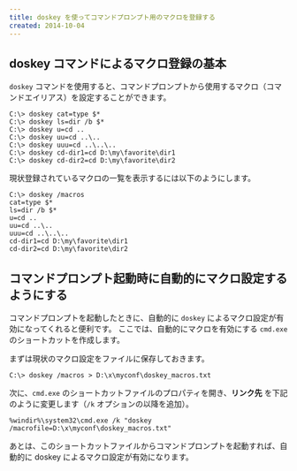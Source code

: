```yaml
---
title: doskey を使ってコマンドプロンプト用のマクロを登録する
created: 2014-10-04
---
```


doskey コマンドによるマクロ登録の基本
---

`doskey` コマンドを使用すると、コマンドプロンプトから使用するマクロ（コマンドエイリアス）を設定することができます。

```
C:\> doskey cat=type $*
C:\> doskey ls=dir /b $*
C:\> doskey u=cd ..
C:\> doskey uu=cd ..\..
C:\> doskey uuu=cd ..\..\..
C:\> doskey cd-dir1=cd D:\my\favorite\dir1
C:\> doskey cd-dir2=cd D:\my\favorite\dir2
```

現状登録されているマクロの一覧を表示するには以下のようにします。

```
C:\> doskey /macros
cat=type $*
ls=dir /b $*
u=cd ..
uu=cd ..\..
uuu=cd ..\..\..
cd-dir1=cd D:\my\favorite\dir1
cd-dir2=cd D:\my\favorite\dir2
```


コマンドプロンプト起動時に自動的にマクロ設定するようにする
----

コマンドプロンプトを起動したときに、自動的に `doskey` によるマクロ設定が有効になってくれると便利です。
ここでは、自動的にマクロを有効にする `cmd.exe` のショートカットを作成します。

まずは現状のマクロ設定をファイルに保存しておきます。

```
C:\> doskey /macros > D:\x\myconf\doskey_macros.txt
```

次に、`cmd.exe` のショートカットファイルのプロパティを開き、**リンク先** を下記のように変更します（`/k` オプションの以降を追加）。

```
%windir%\system32\cmd.exe /k "doskey /macrofile=D:\x\myconf\doskey_macros.txt"
```

あとは、このショートカットファイルからコマンドプロンプトを起動すれば、自動的に doskey によるマクロ設定が有効になります。

